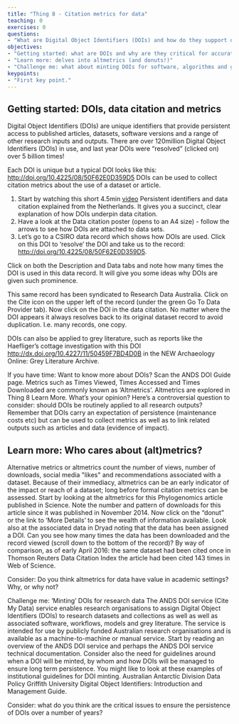 ```yaml
---
title: "Thing 8 - Citation metrics for data"
teaching: 0
exercises: 0
questions:
- "What are Digital Object Identifiers (DOIs) and how do they support data citation and metrics for data and related research objects?"
objectives:
- "Getting started: what are DOIs and why are they critical for accurate citation metrics?"
- "Learn more: delves into altmetrics (and donuts!)"
- "Challenge me: what about minting DOIs for software, algorithms and grey literature?"
keypoints:
- "First key point."
---
```


## Getting started: DOIs, data citation and metrics

Digital Object Identifiers (DOIs) are unique identifiers that provide persistent access to published articles, datasets, software versions and a range of other research inputs and outputs. There are over 120million Digital Object Identifiers (DOIs) in use, and last year DOIs were “resolved” (clicked on) over 5 billion times!

Each DOI is unique but a typical DOI looks like this: http://doi.org/10.4225/08/50F62E0D359D5
DOIs can be used to collect citation metrics about the use of a dataset or article.

1. Start by watching this short 4.5min [video]() Persistent identifiers and data citation explained from the Netherlands. It gives you a succinct, clear explanation of how DOIs underpin data citation.
2. Have a look at the Data citation poster (opens to an A4 size) - follow the arrows to see how DOIs are attached to data sets.  
3. Let’s go to a CSIRO data record which shows how DOIs are used. Click on this DOI to ‘resolve’ the DOI and take us to the record: http://doi.org/10.4225/08/50F62E0D359D5.

Click on both the Description and Data tabs and note how many times the DOI is used in this data record.  It will give you some ideas why DOIs are given such prominence.

This same record has been syndicated to Research Data Australia.  Click on the Cite icon on the upper left of the record (under the green Go To Data Provider tab).  Now click on the DOI in the data citation.  No matter where the DOI appears it always resolves back to its original dataset record to avoid duplication. I.e. many records, one copy.

DOIs can also be applied to grey literature, such as reports like the Haefliger’s cottage investigation with this DOI http://dx.doi.org/10.4227/11/50459F7BD4D0B in the NEW Archaeology Online: Grey Literature Archive.

If you have time: Want to know more about DOIs? Scan the ANDS DOI Guide page.
Metrics such as Times Viewed, Times Accessed and Times Downloaded are commonly known as ‘Altmetrics’.  Altmetrics are explored in Thing 8 Learn More.
What’s your opinion?
Here’s a controversial question to consider: should DOIs be routinely applied to all research outputs? Remember that DOIs carry an expectation of persistence (maintenance costs etc) but can be used to collect metrics as well as to link related outputs such as articles and data (evidence of impact).


## Learn more: Who cares about (alt)metrics?

Alternative metrics or altmetrics count the number of views, number of downloads, social media "likes" and recommendations associated with a dataset. Because of their immediacy, altmetrics can be an early indicator of the impact or reach of a dataset; long before formal citation metrics can be assessed.
Start by looking at the altmetrics for this Phylogenomics article published in Science.   Note the number and pattern of downloads for this article since it was published in November 2014.
Now click on the “donut” or the link to ‘More Details’ to see the wealth of information available.
Look also at the associated data in Dryad noting that the data has been assigned a DOI.  Can you see how many times the data has been downloaded and the record viewed (scroll down to the bottom of the record)?
By way of comparison, as of early April 2016:
the same dataset had been cited once in Thomson Reuters Data Citation Index
the article had been cited 143 times in Web of Science.

Consider: Do you think altmetrics for data have value in academic settings?  Why, or why not?

Challenge me: ‘Minting’ DOIs for research data
The ANDS DOI service (Cite My Data) service enables research organisations to assign Digital Object Identifiers (DOIs) to research datasets and collections as well as well as associated software, workflows, models and grey literature. The service is intended for use by publicly funded Australian research organisations and is available as a machine-to-machine or manual service.
Start by reading an overview of the ANDS DOI service and perhaps the ANDS DOI service technical documentation.
Consider also the need for guidelines around when a DOI will be minted, by whom and how DOIs will be managed to ensure long term persistence. You might like to look at these examples of institutional guidelines for DOI minting.
Australian Antarctic Division Data Policy
Griffith University Digital Object Identifiers: Introduction and Management Guide.

Consider: what do you think are the critical issues to ensure the persistence of DOIs over a number of years?
